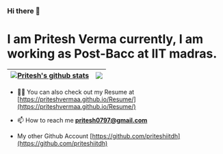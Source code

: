 ### Hi there 👋
# I am Pritesh Verma currently, I am working as Post-Bacc at IIT madras.
<!--![Pritesh's github stats](https://github-readme-stats.vercel.app/api?username=priteshvermaa&count_private=true)
![Top Langs](https://github-readme-stats.vercel.app/api/top-langs/?username=priteshvermaa&layout=compact) -->

| <a href="https://github.com/priteshvermaa/github-readme-stats"><img align="center" src="https://github-readme-stats.vercel.app/api?username=priteshvermaa&show_icons=true&include_all_commits=true&theme=buefy&hide_border=true" alt="Pritesh's github stats" /></a> | <a href="https://github.com/priteshvermaa/github-readme-stats"><img align="center" src="https://github-readme-stats.vercel.app/api/top-langs/?username=priteshvermaa&layout=compact&theme=buefy&hide_border=true" /></a> |
| ------------- | -------------


- 👨‍💻 You can also check out my Resume at [https://priteshvermaa.github.io/Resume/](https://priteshvermaa.github.io/Resume/)

- 📫 How to reach me **pritesh0797@gmail.com**
- My other Github Account [https://github.com/priteshiitdh](https://github.com/priteshiitdh)
